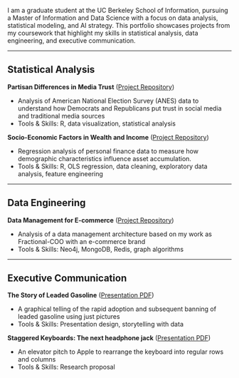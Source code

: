 I am a graduate student at the UC Berkeley School of Information, pursuing a Master of Information and Data Science with a focus on data analysis, statistical modeling, and AI strategy. This portfolio showcases projects from my coursework that highlight my skills in statistical analysis, data engineering, and executive communication.

---

## Statistical Analysis
**Partisan Differences in Media Trust** ([Project Repository](https://github.com/daveschaaf/lab_1))
- Analysis of American National Election Survey (ANES) data to understand how Democrats and Republicans put trust in social media and traditional media sources
- Tools & Skills: R, data visualization, statistical analysis

**Socio-Economic Factors in Wealth and Income** ([Project Repository](https://github.com/daveschaaf/lab_2))
- Regression analysis of personal finance data to measure how demographic characteristics influence asset accumulation.
- Tools & Skills: R, OLS regression, data cleaning, exploratory data analysis, feature engineering

---

## Data Engineering
**Data Management for E-commerce** ([Project Repository]())
- Analysis of a data management architecture based on my work as Fractional-COO with an e-commerce brand
- Tools & Skills: Neo4j, MongoDB, Redis, graph algorithms

---

## Executive Communication
**The Story of Leaded Gasoline** ([Presentation PDF](https://github.com/daveschaaf/daveschaaf.github.io/blob/main/research_design/Leaded%20Gasoline.pdf))
- A graphical telling of the rapid adoption and subsequent banning of leaded gasoline using just pictures
- Tools & Skills: Presentation design, storytelling with data

**Staggered Keyboards: The next headphone jack** ([Presentation PDF](https://github.com/daveschaaf/daveschaaf.github.io/blob/main/research_design/Keyboard%20Research%20Proposal%20Elevator%20Pitch.pdf))
- An elevator pitch to Apple to rearrange the keyboard into regular rows and columns
- Tools & Skills: Research proposal
  
